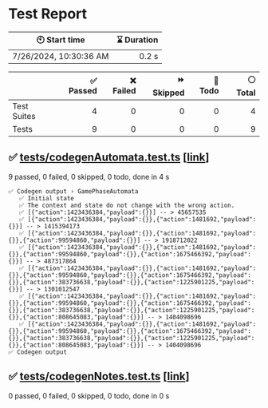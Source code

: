 # Test Report

| 🕙 Start time          | ⌛ Duration |
| ---------------------- | ----------: |
| 7/26/2024, 10:30:36 AM |       0.2 s |

|             | ✅ Passed | ❌ Failed | ⏩ Skipped | 🚧 Todo | ⚪ Total |
| ----------- | --------: | --------: | ---------: | ------: | -------: |
| Test Suites |         4 |         0 |          0 |       0 |        4 |
| Tests       |         9 |         0 |          0 |       0 |        9 |

## ✅ <a id="file0" href="#file0">**tests**/codegenAutomata.test.ts</a> [[link](https://github.com/tfcp68/yantrix/blob/33536b7412815b9d3f0fd7e93146230a43fbdcd0/packages/codegen/__tests__/codegenAutomata.test.ts)]

9 passed, 0 failed, 0 skipped, 0 todo, done in 4 s

```
✅ Codegen output › GamePhaseAutomata
   ✅ Initial state
   ✅ The context and state do not change with the wrong action.
   ✅ [{"action":1423436384,"payload":{}}] -- > 45657535
   ✅ [{"action":1423436384,"payload":{}},{"action":1481692,"payload":{}}] -- > 1415394173
   ✅ [{"action":1423436384,"payload":{}},{"action":1481692,"payload":{}},{"action":99594860,"payload":{}}] -- > 1918712022
   ✅ [{"action":1423436384,"payload":{}},{"action":1481692,"payload":{}},{"action":99594860,"payload":{}},{"action":1675466392,"payload":{}}] -- > 487317864
   ✅ [{"action":1423436384,"payload":{}},{"action":1481692,"payload":{}},{"action":99594860,"payload":{}},{"action":1675466392,"payload":{}},{"action":383736638,"payload":{}},{"action":1225901225,"payload":{}}] -- > 1301012547
   ✅ [{"action":1423436384,"payload":{}},{"action":1481692,"payload":{}},{"action":99594860,"payload":{}},{"action":1675466392,"payload":{}},{"action":383736638,"payload":{}},{"action":1225901225,"payload":{}},{"action":808645083,"payload":{}}] -- > 1404098696
   ✅ [{"action":1423436384,"payload":{}},{"action":1481692,"payload":{}},{"action":99594860,"payload":{}},{"action":1675466392,"payload":{}},{"action":383736638,"payload":{}},{"action":1225901225,"payload":{}},{"action":808645083,"payload":{}}] -- > 1404098696
✅ Codegen output
```

## ✅ <a id="file1" href="#file1">**tests**/codegenNotes.test.ts</a> [[link](https://github.com/tfcp68/yantrix/blob/33536b7412815b9d3f0fd7e93146230a43fbdcd0/packages/codegen/__tests__/codegenNotes.test.ts)]

0 passed, 0 failed, 0 skipped, 0 todo, done in 0 s

```

```
